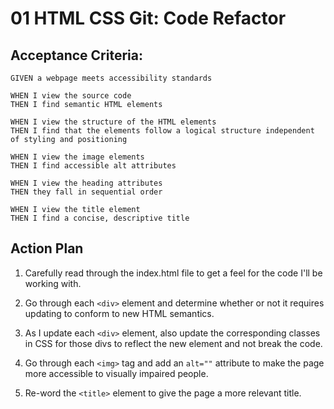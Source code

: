# 01 HTML CSS Git: Code Refactor
## Acceptance Criteria:
```
GIVEN a webpage meets accessibility standards

WHEN I view the source code
THEN I find semantic HTML elements

WHEN I view the structure of the HTML elements
THEN I find that the elements follow a logical structure independent of styling and positioning

WHEN I view the image elements
THEN I find accessible alt attributes

WHEN I view the heading attributes
THEN they fall in sequential order

WHEN I view the title element
THEN I find a concise, descriptive title
```

## Action Plan
1. Carefully read through the index.html file to get a feel for the code I'll be working with. 

2. Go through each ```<div>``` element and determine whether or not it requires updating to conform to new HTML semantics.

3. As I update each ```<div>``` element, also update the corresponding classes in CSS for those divs to reflect the new element and not break the code.

4. Go through each ```<img>``` tag and add an ```alt=""``` attribute to make the page more accessible to visually impaired people.

5. Re-word the ```<title>``` element to give the page a more relevant title.